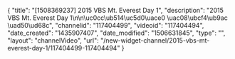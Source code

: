 {
    "title": "[1508369237] 2015 VBS Mt. Everest Day 1",
    "description": "2015 VBS Mt. Everest Day 1\n\n\uc0cc\ub514\uc5d0\uace0 \uac08\ubcf4\ub9ac \uad50\ud68c",
    "channelid": "117404499",
    "videoid": "117404494",
    "date_created": "1435907407",
    "date_modified": "1506631845",
    "type": "",
    "layout": "channelVideo",
    "url": "\/new-widget-channel\/2015-vbs-mt-everest-day-1\/117404499-117404494"
}